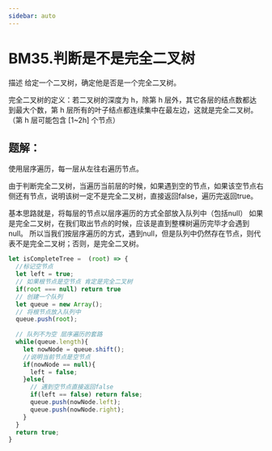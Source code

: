 ```yaml
---
sidebar: auto
---
```


# BM35.判断是不是完全二叉树

描述
给定一个二叉树，确定他是否是一个完全二叉树。

完全二叉树的定义：若二叉树的深度为 h，除第 h 层外，其它各层的结点数都达到最大个数，第 h 层所有的叶子结点都连续集中在最左边，这就是完全二叉树。（第 h 层可能包含 [1~2h] 个节点）

## 题解：
使用层序遍历，每一层从左往右遍历节点。

由于判断完全二叉树，当遍历当前层的时候，如果遇到空的节点，如果该空节点右侧还有节点，说明该树一定不是完全二叉树，直接返回false，遍历完返回true。

基本思路就是，将每层的节点以层序遍历的方式全部放入队列中（包括null） 如果是完全二叉树，在我们取出节点的时候，应该是直到整棵树遍历完毕才会遇到null。 所以当我们按层序遍历的方式，遇到null，但是队列中仍然存在节点，则代表不是完全二叉树；否则，是完全二叉树。

```js
let isCompleteTree =  (root) => {
  //标记空节点
  let left = true;
  // 如果根节点是空节点 肯定是完全二叉树
  if(root === null) return true
  // 创建一个队列
  let queue = new Array();
  // 将根节点放入队列中
  queue.push(root);
  
  // 队列不为空 层序遍历的套路
  while(queue.length){
    let nowNode = queue.shift();
    //说明当前节点是空节点
    if(nowNode == null){
      left = false;
    }else{
      // 遇到空节点直接返回false
      if(left == false) return false;
      queue.push(nowNode.left);
      queue.push(nowNode.right);
    }
  }
  return true;
}
```